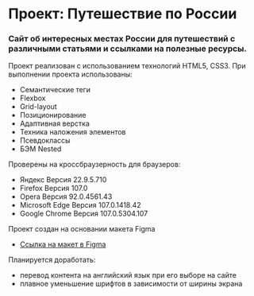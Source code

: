 # Проект: Путешествие по России

### Сайт об интересных местах России для путешествий с различными статьями и ссылками на полезные ресурсы.

Проект реализован с использованием технологий HTML5, CSS3.
При выполнении проекта использованы:
* Семантические теги
* Flexbox
* Grid-layout
* Позиционирование
* Адаптивная верстка
* Техника наложения элементов
* Псевдоклассы
* БЭМ Nested

Проверены на кроссбраузерность для браузеров:
* Яндекс Версия 22.9.5.710
* Firefox Версия 107.0
* Opera Версия 92.0.4561.43
* Microsoft Edge Версия 107.0.1418.42
* Google Chrome Версия 107.0.5304.107

Проект создан на основании макета Figma
* [Ссылка на макет в Figma](https://www.figma.com/file/5S2WSbEFL6awjVWJ0NWL8Q/Sprint-3_-Russia-_-desktop-mobile?node-id=28503%3A0)

Планируется доработать:
* перевод контента на английский язык при его выборе на сайте
* плавное уменьшение шрифтов в зависимости от ширины экрана



